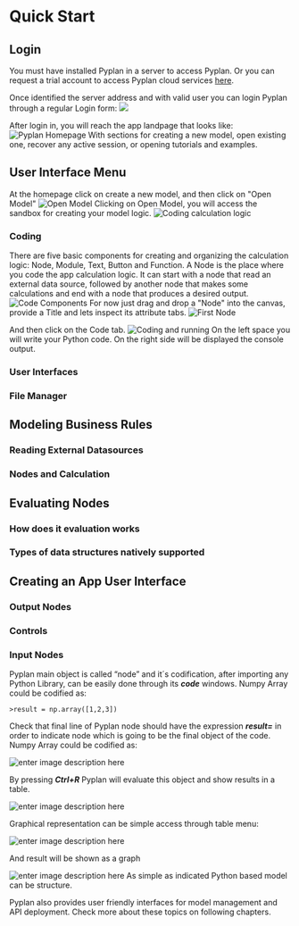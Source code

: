 # **Quick Start**

## Login

You must have installed Pyplan in a server to access Pyplan.
Or you can request a trial account to access Pyplan cloud services [here](http://pyplan.com/contact/).

Once identified the server address and with valid user you can login Pyplan through a regular Login form:
![](http://img.pyplan.org/Quick_start_login1.png)

After login in, you will reach the app landpage that looks like:
![Pyplan Homepage](http://img.pyplan.org/Quick_start_home.png)
With sections for creating a new model, open existing one, recover any active session, or opening tutorials and examples.

## User Interface Menu
At the homepage click on create a new model, and then click on "Open Model"
![Open Model](http://img.pyplan.org/Quick_start_open_model.png)
Clicking on Open Model, you will access the sandbox for creating your model logic.
![Coding calculation logic](http://img.pyplan.org/Quick_start_model_code.png)

### Coding
There are five basic components for creating and organizing the calculation logic: Node, Module, Text, Button and Function.
A Node is the place where you code the app calculation logic. It can start with a node that read an external data source, followed by another node that makes some calculations and end with a node that produces a desired output.
![Code Components](http://img.pyplan.org/Quick_start_code_components1.png)
For now just drag and drop a "Node" into the canvas, provide a Title and lets inspect its attribute tabs.
![First Node](http://img.pyplan.org/Quick_start_first_node.png)

And then click on the Code tab.
![Coding and running](http://img.pyplan.org/Quick_start_evaluation.png)
On the left space you will write your Python code. On the right side will be displayed the console output.



### User Interfaces

### File Manager

## Modeling Business Rules
### Reading External Datasources
### Nodes and Calculation

## Evaluating Nodes
### How does it evaluation works
### Types of data structures natively supported

## Creating an App User Interface
### Output Nodes
### Controls
### Input Nodes


Pyplan main object is called “node” and it´s codification, after importing any Python Library, can be easily done through its **_code_** windows.
Numpy Array could be codified as:

    >result = np.array([1,2,3])

Check that final line of Pyplan node should have the expression **_result=_** in order to indicate node which is going to be the final object of the code.
Numpy Array could be codified as:

![enter image description here](http://img.pyplan.org/Home_code_view.png)

By pressing **_Ctrl+R_** Pyplan will evaluate this object and show results in a table.

![enter image description here](http://img.pyplan.org/Home_result_view)

Graphical representation can be simple access through table menu:

![enter image description here](http://img.pyplan.org/Home_show_graph)

And result will be shown as a graph

![enter image description here](http://img.pyplan.org/Home_graph_view)
As simple as indicated Python based model can be structure.

Pyplan also provides user friendly interfaces for model management and API deployment. Check more about these topics on following chapters.

<!--stackedit_data:
eyJoaXN0b3J5IjpbMjA3NjY3MDI5OSwxMDQ1MzU4Nzg4LC0xNT
IyNzg1ODMxLC02NzAyNjM3NjQsMTk3MTU2NjY5NSwtMTg0Nzkz
NDIzMCwtMjA0Njg4NjEzNCwtMTgwODM0NDAwOSwxMTc0NjcyMz
g5LC0xNDU0MDA0OTM3LDE5ODg5NTQ0MDEsNDUxMjcyNzI0LC04
MTI3MDUwNTEsLTI1MzQ3NDQ4OCwtMTA2NjE5NzkzMSwtMTExMT
I4NDc1Miw4MzcxMTgzODQsOTQ5Mzg5MTg5XX0=
-->
